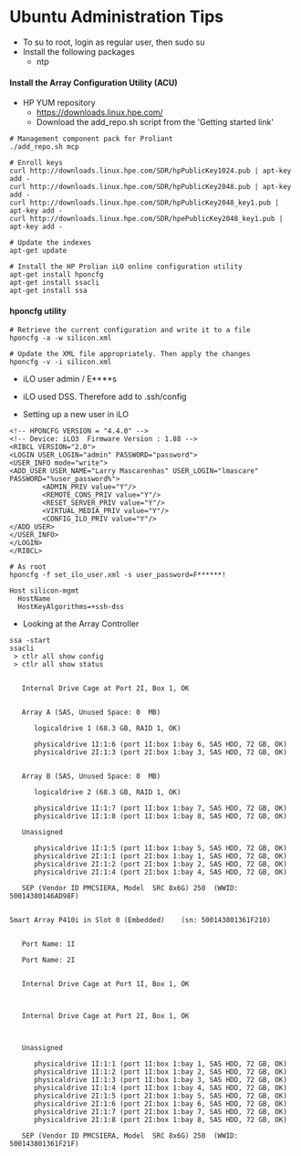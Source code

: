 # Ubuntu Administration Tips

* To su to root, login as regular user, then sudo su
* Install the following packages
    * ntp

#### Install the Array Configuration Utility (ACU)
* HP YUM repository
    * https://downloads.linux.hpe.com/
    * Download the add_repo.sh script from the 'Getting started link'

```apple js
# Management component pack for Proliant
./add_repo.sh mcp

# Enroll keys
curl http://downloads.linux.hpe.com/SDR/hpPublicKey1024.pub | apt-key add -
curl http://downloads.linux.hpe.com/SDR/hpPublicKey2048.pub | apt-key add -
curl http://downloads.linux.hpe.com/SDR/hpPublicKey2048_key1.pub | apt-key add -
curl http://downloads.linux.hpe.com/SDR/hpePublicKey2048_key1.pub | apt-key add -

# Update the indexes
apt-get update

# Install the HP Prolian iLO online configuration utility
apt-get install hponcfg
apt-get install ssacli
apt-get install ssa
```
#### hponcfg utility
```apple js
# Retrieve the current configuration and write it to a file
hponcfg -a -w silicon.xml

# Update the XML file appropriately. Then apply the changes
hponcfg -v -i silicon.xml
```
* iLO user admin / E****s  
* iLO used DSS. Therefore add to .ssh/config

* Setting up a new user in iLO
```apple js
<!-- HPONCFG VERSION = "4.4.0" -->
<!-- Device: iLO3  Firmware Version : 1.88 -->
<RIBCL VERSION="2.0">
<LOGIN USER_LOGIN="admin" PASSWORD="password">
<USER_INFO mode="write">
<ADD_USER USER_NAME="Larry Mascarenhas" USER_LOGIN="lmascare" PASSWORD="%user_password%">
        <ADMIN_PRIV value="Y"/>
        <REMOTE_CONS_PRIV value="Y"/>
        <RESET_SERVER_PRIV value="Y"/>
        <VIRTUAL_MEDIA_PRIV value="Y"/>
        <CONFIG_ILO_PRIV value="Y"/>
</ADD_USER>
</USER_INFO>
</LOGIN>
</RIBCL>

# As root
hponcfg -f set_ilo_user.xml -s user_password=F******!
```

```apple js
Host silicon-mgmt
  HostName 
  HostKeyAlgorithms=+ssh-dss
```
* Looking at the Array Controller
```apple js
ssa -start
ssacli
 > ctlr all show config
 > ctlr all show status
``` 

```apple js

   Internal Drive Cage at Port 2I, Box 1, OK


   Array A (SAS, Unused Space: 0  MB)

      logicaldrive 1 (68.3 GB, RAID 1, OK)

      physicaldrive 1I:1:6 (port 1I:box 1:bay 6, SAS HDD, 72 GB, OK)
      physicaldrive 2I:1:3 (port 2I:box 1:bay 3, SAS HDD, 72 GB, OK)


   Array B (SAS, Unused Space: 0  MB)

      logicaldrive 2 (68.3 GB, RAID 1, OK)

      physicaldrive 1I:1:7 (port 1I:box 1:bay 7, SAS HDD, 72 GB, OK)
      physicaldrive 1I:1:8 (port 1I:box 1:bay 8, SAS HDD, 72 GB, OK)

   Unassigned

      physicaldrive 1I:1:5 (port 1I:box 1:bay 5, SAS HDD, 72 GB, OK)
      physicaldrive 2I:1:1 (port 2I:box 1:bay 1, SAS HDD, 72 GB, OK)
      physicaldrive 2I:1:2 (port 2I:box 1:bay 2, SAS HDD, 72 GB, OK)
      physicaldrive 2I:1:4 (port 2I:box 1:bay 4, SAS HDD, 72 GB, OK)

   SEP (Vendor ID PMCSIERA, Model  SRC 8x6G) 250  (WWID: 50014380146AD98F)


Smart Array P410i in Slot 0 (Embedded)    (sn: 500143801361F210)


   Port Name: 1I

   Port Name: 2I


   Internal Drive Cage at Port 1I, Box 1, OK



   Internal Drive Cage at Port 2I, Box 1, OK



   Unassigned

      physicaldrive 1I:1:1 (port 1I:box 1:bay 1, SAS HDD, 72 GB, OK)
      physicaldrive 1I:1:2 (port 1I:box 1:bay 2, SAS HDD, 72 GB, OK)
      physicaldrive 1I:1:3 (port 1I:box 1:bay 3, SAS HDD, 72 GB, OK)
      physicaldrive 1I:1:4 (port 1I:box 1:bay 4, SAS HDD, 72 GB, OK)
      physicaldrive 2I:1:5 (port 2I:box 1:bay 5, SAS HDD, 72 GB, OK)
      physicaldrive 2I:1:6 (port 2I:box 1:bay 6, SAS HDD, 72 GB, OK)
      physicaldrive 2I:1:7 (port 2I:box 1:bay 7, SAS HDD, 72 GB, OK)
      physicaldrive 2I:1:8 (port 2I:box 1:bay 8, SAS HDD, 72 GB, OK)

   SEP (Vendor ID PMCSIERA, Model  SRC 8x6G) 250  (WWID: 500143801361F21F)

```